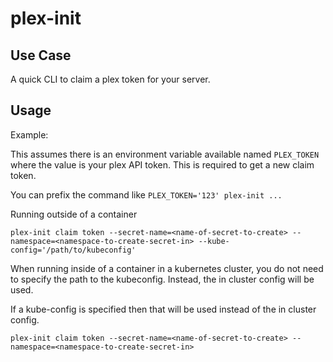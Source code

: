 # plex-init

## Use Case
A quick CLI to claim a plex token for your server.

## Usage

Example:

This assumes there is an environment variable available named `PLEX_TOKEN` where the value is your plex API token. This is required to get a new claim token.

You can prefix the command like `PLEX_TOKEN='123' plex-init ...`

Running outside of a container
```
plex-init claim token --secret-name=<name-of-secret-to-create> --namespace=<namespace-to-create-secret-in> --kube-config='/path/to/kubeconfig'
```

When running inside of a container in a kubernetes cluster, you do not need to specify the path to the kubeconfig. Instead, the in cluster config will be used. 

If a kube-config is specified then that will be used instead of the in cluster config.

```
plex-init claim token --secret-name=<name-of-secret-to-create> --namespace=<namespace-to-create-secret-in>
```